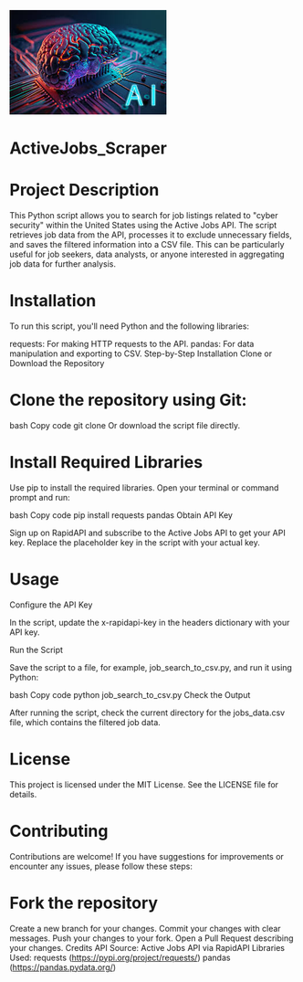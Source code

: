 ![ai](ai.jpg)

# ActiveJobs_Scraper

#  Project Description
This Python script allows you to search for job listings related to "cyber security" within the United States using the Active Jobs API. The script retrieves job data from the API, processes it to exclude unnecessary fields, and saves the filtered information into a CSV file. This can be particularly useful for job seekers, data analysts, or anyone interested in aggregating job data for further analysis.

# Installation
To run this script, you'll need Python and the following libraries:

requests: For making HTTP requests to the API.
pandas: For data manipulation and exporting to CSV.
Step-by-Step Installation
Clone or Download the Repository

# Clone the repository using Git:

bash
Copy code
git clone <repository-url>
Or download the script file directly.

# Install Required Libraries

Use pip to install the required libraries. Open your terminal or command prompt and run:

bash
Copy code
pip install requests pandas
Obtain API Key

Sign up on RapidAPI and subscribe to the Active Jobs API to get your API key. Replace the placeholder key in the script with your actual key.

# Usage
Configure the API Key

In the script, update the x-rapidapi-key in the headers dictionary with your API key.

Run the Script

Save the script to a file, for example, job_search_to_csv.py, and run it using Python:

bash
Copy code
python job_search_to_csv.py
Check the Output

After running the script, check the current directory for the jobs_data.csv file, which contains the filtered job data.

# License
This project is licensed under the MIT License. See the LICENSE file for details.

# Contributing
Contributions are welcome! If you have suggestions for improvements or encounter any issues, please follow these steps:

# Fork the repository
Create a new branch for your changes.
Commit your changes with clear messages.
Push your changes to your fork.
Open a Pull Request describing your changes.
Credits
API Source: Active Jobs API via RapidAPI
Libraries Used:
requests (https://pypi.org/project/requests/)
pandas (https://pandas.pydata.org/)
